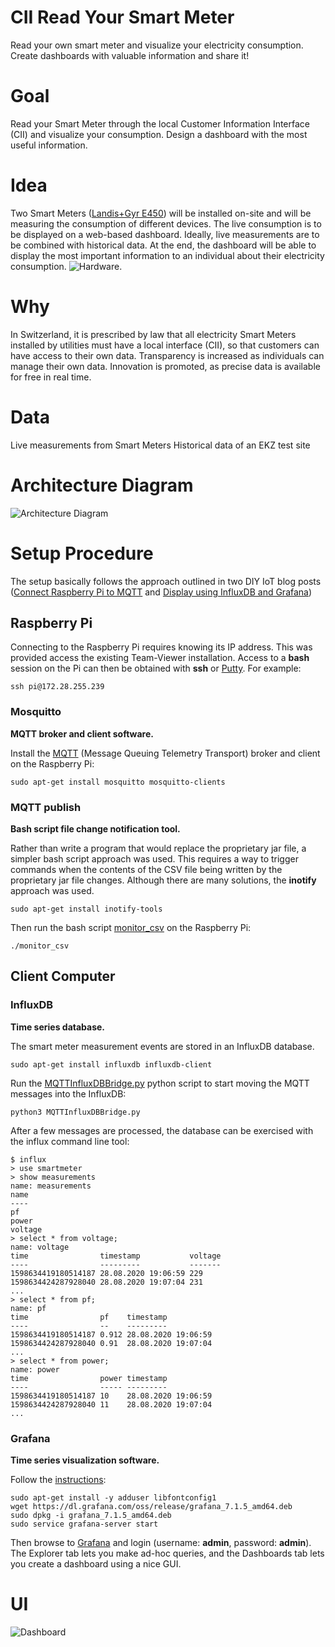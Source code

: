 # CII Read Your Smart Meter
Read your own smart meter and visualize your electricity consumption.
Create dashboards with valuable information and share it!

# Goal

Read your Smart Meter through the local Customer Information Interface (CII)
and visualize your consumption.
Design a dashboard with the most useful information.

# Idea

Two Smart Meters ([Landis+Gyr E450](https://www.landisgyr.ch/product/landisgyr-e450/))
will be installed on-site and will be measuring the consumption of different devices.
The live consumption is to be displayed on a web-based dashboard.
Ideally, live measurements are to be combined with historical data.
At the end, the dashboard will be able to display the most important information to an individual about their electricity consumption.
![Hardware](img/smartmeter_hardware.jpg).

# Why

In Switzerland, it is prescribed by law that all electricity Smart Meters
installed by utilities must have a local interface (CII),
so that customers can have access to their own data.
Transparency is increased as individuals can manage their own data.
Innovation is promoted, as precise data is available for free in real time.

# Data

Live measurements from Smart Meters Historical data of an EKZ test site

# Architecture Diagram
![Architecture Diagram](img/20200828_HK_HackDays_ReadMySmartMeter.jpg)

# Setup Procedure
The setup basically follows the approach outlined in two
DIY IoT blog posts ([Connect Raspberry Pi to MQTT](https://diyi0t.com/microcontroller-to-raspberry-pi-wifi-mqtt-communication/)
and
[Display using InfluxDB and Grafana](https://diyi0t.com/visualize-mqtt-data-with-influxdb-and-grafana/))

## Raspberry Pi
Connecting to the Raspberry Pi requires knowing its IP address.
This was provided access the existing Team-Viewer installation. 
Access to a **bash** session on the Pi can then be obtained
with **ssh** or [Putty](https://putty.org/).
For example:

```
ssh pi@172.28.255.239
```

### Mosquitto
**MQTT broker and client software.**

Install the [MQTT](https://en.wikipedia.org/wiki/MQTT) (Message Queuing Telemetry Transport)
broker and client on the Raspberry Pi:

```
sudo apt-get install mosquitto mosquitto-clients
```

### MQTT publish 
**Bash script file change notification tool.**

Rather than write a program that would replace the proprietary jar file,
a simpler bash script approach was used.
This requires a way to trigger commands when the 
contents of the CSV file being written by the proprietary jar file changes.
Although there are many solutions, the **inotify** approach was used.

```
sudo apt-get install inotify-tools
```
Then run the bash script [monitor_csv](monitor_csv) on the Raspberry Pi:

```
./monitor_csv
```

## Client Computer
### InfluxDB
**Time series database.**

The smart meter measurement events are stored in an InfluxDB database.

```
sudo apt-get install influxdb influxdb-client
```

Run the [MQTTInfluxDBBridge.py](MQTTInfluxDBBridge.py)
python script to start moving the MQTT messages into the InfluxDB:

```
python3 MQTTInfluxDBBridge.py
```

After a few messages are processed,
the database can be exercised with the influx command line tool:

```
$ influx
> use smartmeter
> show measurements
name: measurements
name
----
pf
power
voltage
> select * from voltage;
name: voltage
time                timestamp           voltage
----                ---------           -------
1598634419180514187 28.08.2020 19:06:59 229
1598634424287928040 28.08.2020 19:07:04 231
...
> select * from pf;
name: pf
time                pf    timestamp
----                --    ---------
1598634419180514187 0.912 28.08.2020 19:06:59
1598634424287928040 0.91  28.08.2020 19:07:04
...
> select * from power;
name: power
time                power timestamp
----                ----- ---------
1598634419180514187 10    28.08.2020 19:06:59
1598634424287928040 11    28.08.2020 19:07:04
...
```

### Grafana
**Time series visualization software.**

Follow the [instructions](https://grafana.com/grafana/download):

```
sudo apt-get install -y adduser libfontconfig1
wget https://dl.grafana.com/oss/release/grafana_7.1.5_amd64.deb
sudo dpkg -i grafana_7.1.5_amd64.deb
sudo service grafana-server start
```

Then browse to [Grafana](http://localhost:3000/)
and login (username: **admin**, password: **admin**).
The Explorer tab lets you make ad-hoc queries,
and the Dashboards tab lets you create a dashboard using a nice GUI.

# UI
![Dashboard](img/dashboard.png)
